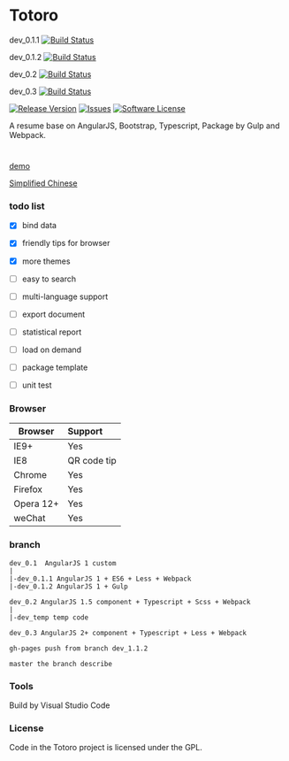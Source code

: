 # Totoro


dev_0.1.1
[![Build Status](https://travis-ci.org/flyher/totoro.svg?branch=dev_0.1.1)](https://travis-ci.org/flyher/totoro?branch=dev_0.1.1)

dev_0.1.2
[![Build Status](https://travis-ci.org/flyher/totoro.svg?branch=dev_0.1.2)](https://travis-ci.org/flyher/totoro?branch=dev_0.1.2)

dev_0.2
[![Build Status](https://travis-ci.org/flyher/totoro.svg?branch=dev_0.2)](https://travis-ci.org/flyher/totoro?branch=dev_0.2)

dev_0.3
[![Build Status](https://travis-ci.org/flyher/totoro.svg?branch=dev_0.3)](https://travis-ci.org/flyher/totoro?branch=dev_0.3)



[![Release Version](https://img.shields.io/github/release/flyher/totoro.svg)](https://github.com/flyher/totoro/releases)
[![Issues](https://img.shields.io/github/issues/flyher/totoro.svg)](https://github.com/flyher/totoro/issues)
[![Software License](https://img.shields.io/github/license/flyher/totoro.svg)](https://github.com/flyher/totoro/blob/dev_0.1.1/LICENSE)

A resume base on AngularJS, Bootstrap, Typescript, Package by Gulp and Webpack.

#
[demo](https://resume.99diary.com)

[Simplified Chinese](README-CN.md)

### todo list

- [x] bind data

- [x] friendly tips for browser

- [x] more themes

- [ ] easy to search

- [ ] multi-language support

- [ ] export document

- [ ] statistical report

- [ ] load on demand

- [ ] package template 

- [ ] unit test

### Browser

| Browser | Support
| ---- |:-----
| IE9+ | Yes
| IE8 | QR code tip
| Chrome | Yes
| Firefox | Yes
| Opera 12+ | Yes 
| weChat | Yes

### branch

```log
dev_0.1  AngularJS 1 custom
|
|-dev_0.1.1 AngularJS 1 + ES6 + Less + Webpack
|-dev_0.1.2 AngularJS 1 + Gulp

dev_0.2 AngularJS 1.5 component + Typescript + Scss + Webpack
|
|-dev_temp temp code

dev_0.3 AngularJS 2+ component + Typescript + Less + Webpack

gh-pages push from branch dev_1.1.2

master the branch describe

```

### Tools

Build by Visual Studio Code

### License

Code in the Totoro project is licensed under the GPL.
